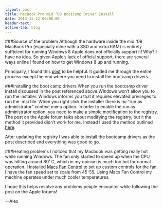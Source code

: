 ```yaml
---
layout: post
title: MacBook Pro mid ’09 Bootcamp Driver Install
date: 2013-12-22 00:00:00
header-text:
active-tab: blog
---
```


###Source of the problem
Although the hardware inside the mid '09 MacBook Pro (especially mine with a SSD and extra RAM) is entirely sufficient for running Windows 8 Apple does not officially support it! Why? I have no idea. So given Apple’s lack of official support, there are several ways online I found on how to get Windows 8 up and running.

Principally, I found this [post](https://discussions.apple.com/thread/4897066) to be helpful. It guided me through the entire process except the end where you need to install the bootcamp drivers.

###Installing the boot camp drivers
When you run the bootcamp driver install discussed in the post referenced above Windows won't allow you to run the installer. Windows informs you that it requires elevated privileges to run the .msi file. When you right click the installer there is no “run as administrator” context menu option. In order to enable the run as administrator option, you need to make a simple modification to the registry. The post on the Apple forum talks about modifying the registry, but it the method it provided didn’t work for me. Instead I used the method outlined [here](http://dottech.org/144073/how-to-install-or-run-msi-files-as-admin-in-windows-8-and-8-1-guide/).

After updating the registry I was able to install the bootcamp drivers as the post described and everything was good to go.

###Heating problems
I noticed that my Macbook was getting really hot while running Windows. The fan only started to speed up when the CPU was hitting around 80˚ C, which in my opinion is much too hot for normal operation. I installed [Macs Fan Control](http://www.crystalidea.com/macs-fan-control) to set up custom controls for the fan. I have the fan speed set to scale from 45-55. Using Macs Fan Control my machine operates under much cooler temperatures.

I hope this helps resolve any problems people encounter while following the post on the Apple forums!

—Alex
